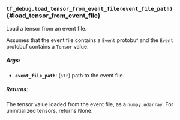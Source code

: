 ### `tf_debug.load_tensor_from_event_file(event_file_path)` {#load_tensor_from_event_file}

Load a tensor from an event file.

Assumes that the event file contains a `Event` protobuf and the `Event`
protobuf contains a `Tensor` value.

##### Args:


*  <b>`event_file_path`</b>: (`str`) path to the event file.

##### Returns:

  The tensor value loaded from the event file, as a `numpy.ndarray`. For
  uninitialized tensors, returns None.

